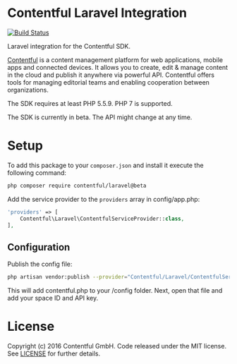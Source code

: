 # Contentful Laravel Integration

[![Build Status](https://travis-ci.org/contentful/contentful-laravel.svg?branch=master)](https://travis-ci.org/contentful/contentful-laravel)

Laravel integration for the Contentful SDK.

[Contentful][1] is a content management platform for web applications, mobile apps and connected devices. It allows you to create, edit & manage content in the cloud and publish it anywhere via powerful API. Contentful offers tools for managing editorial teams and enabling cooperation between organizations.

The SDK requires at least PHP 5.5.9. PHP 7 is supported.

The SDK is currently in beta. The API might change at any time. 

# Setup

To add this package to your `composer.json` and install it execute the following command:

```bash
php composer require contentful/laravel@beta
````

Add the service provider to the `providers` array in config/app.php:

```php
'providers' => [
    Contentful\Laravel\ContentfulServiceProvider::class,
],
```

## Configuration

Publish the config file:

```sh
php artisan vendor:publish --provider="Contentful/Laravel/ContentfulServiceProvider"
```

This will add contentful.php to your /config folder. Next, open that file and add your space ID and API key.

License
=======

Copyright (c) 2016 Contentful GmbH. Code released under the MIT license. See [LICENSE][2] for further details.

 [1]: https://www.contentful.com
 [2]: LICENSE
